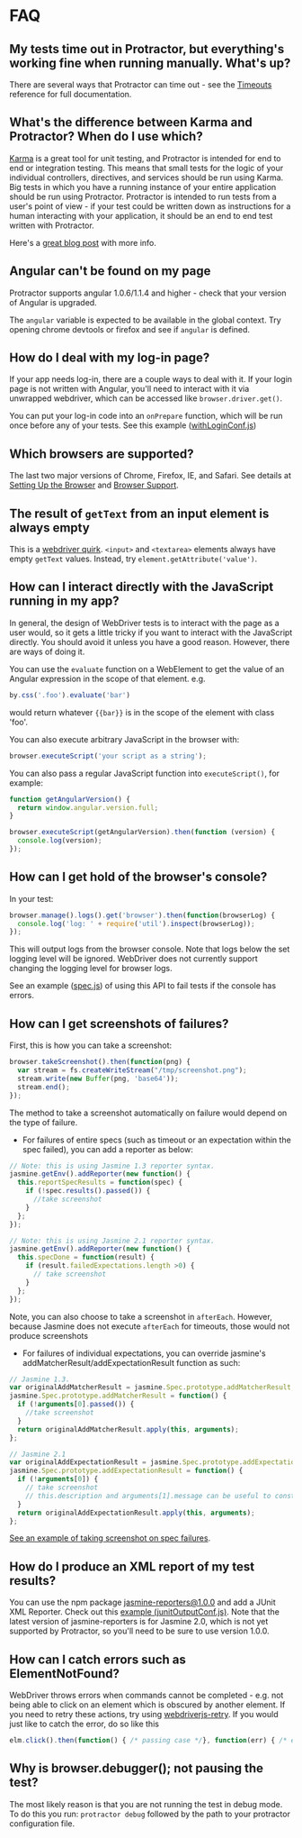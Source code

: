 FAQ
===

My tests time out in Protractor, but everything's working fine when running manually. What's up?
--------------------

There are several ways that Protractor can time out - see the [Timeouts](/docs/timeouts.md)
reference for full documentation.

What's the difference between Karma and Protractor? When do I use which?
---------------------------------------------------

[Karma](http://karma-runner.github.io) is a great tool for unit testing, and Protractor is intended for
end to end or integration testing. This means that small tests for the logic
of your individual controllers, directives, and services should be run using
Karma. Big tests in which you have a running instance of your entire application
should be run using Protractor. Protractor is intended to run tests from a
user's point of view - if your test could be written down as instructions
for a human interacting with your application, it should be an end to end test
written with Protractor.

Here's a [great blog post](http://www.yearofmoo.com/2013/09/advanced-testing-and-debugging-in-angularjs.html)
with more info.

Angular can't be found on my page
---------------------------------

Protractor supports angular 1.0.6/1.1.4 and higher - check that your version of Angular is upgraded.

The `angular` variable is expected to be available in the global context. Try opening chrome devtools or firefox and see if `angular` is defined.

How do I deal with my log-in page?
----------------------------------

If your app needs log-in, there are a couple ways to deal with it. If your login
page is not written with Angular, you'll need to interact with it via 
unwrapped webdriver, which can be accessed like `browser.driver.get()`. 

You can put your log-in code into an `onPrepare` function, which will be run
once before any of your tests. See this example ([withLoginConf.js](https://github.com/angular/protractor/blob/master/spec/withLoginConf.js))

Which browsers are supported?
-----------------------------
The last two major versions of Chrome, Firefox, IE, and Safari. See details at [Setting Up the Browser](/docs/browser-setup.md) and [Browser Support](/docs/browser-support.md).

The result of `getText` from an input element is always empty
-------------------------------------------------------------

This is a [webdriver quirk](http://grokbase.com/t/gg/webdriver/12bcmvwhcm/extarcting-text-from-the-input-field).
`<input>` and `<textarea>` elements always have
empty `getText` values. Instead, try `element.getAttribute('value')`.

How can I interact directly with the JavaScript running in my app?
------------------------------------------------------------------

In general, the design of WebDriver tests is to interact with the page as a user would, so it gets a little tricky if you want to interact with the JavaScript directly. You should avoid it unless you have a good reason. However, there are ways of doing it.

You can use the `evaluate` function on a WebElement to get the value of an Angular expression in the scope of that element. e.g.
```javascript
by.css('.foo').evaluate('bar')
```
would return whatever `{{bar}}` is in the scope of the element with class 'foo'.

You can also execute arbitrary JavaScript in the browser with:
```javascript
browser.executeScript('your script as a string');
```

You can also pass a regular JavaScript function into `executeScript()`, for example:

```javascript
function getAngularVersion() {
  return window.angular.version.full;
}

browser.executeScript(getAngularVersion).then(function (version) {
  console.log(version);
});
```

How can I get hold of the browser's console?
--------------------------------------------
In your test:
```javascript
browser.manage().logs().get('browser').then(function(browserLog) {
  console.log('log: ' + require('util').inspect(browserLog));
});
```

This will output logs from the browser console. Note that logs below the set logging level will be ignored. WebDriver does not currently support changing the logging level for browser logs.

See an example ([spec.js](https://github.com/juliemr/protractor-demo/blob/master/howtos/browserlog/spec.js)) of using this API to fail tests if the console has errors.

How can I get screenshots of failures?
-------------------------------------------- 
First, this is how you can take a screenshot:
```javascript
browser.takeScreenshot().then(function(png) {
  var stream = fs.createWriteStream("/tmp/screenshot.png");
  stream.write(new Buffer(png, 'base64'));
  stream.end();
});
```

The method to take a screenshot automatically on failure would depend on the type of failure.
* For failures of entire specs (such as timeout or an expectation within the spec failed), you can add a reporter as below:

```javascript
// Note: this is using Jasmine 1.3 reporter syntax.
jasmine.getEnv().addReporter(new function() {
  this.reportSpecResults = function(spec) {
    if (!spec.results().passed()) {
      //take screenshot
    }
  };
});
```

```javascript
// Note: this is using Jasmine 2.1 reporter syntax.
jasmine.getEnv().addReporter(new function() {
  this.specDone = function(result) {
    if (result.failedExpectations.length >0) {
      // take screenshot
    }
  };
});
```

Note, you can also choose to take a screenshot in `afterEach`. However, because Jasmine does not execute `afterEach` for timeouts, those would not produce screenshots
* For failures of individual expectations, you can override jasmine's addMatcherResult/addExpectationResult function as such:

```javascript
// Jasmine 1.3.
var originalAddMatcherResult = jasmine.Spec.prototype.addMatcherResult;
jasmine.Spec.prototype.addMatcherResult = function() {
  if (!arguments[0].passed()) {
    //take screenshot
  }
  return originalAddMatcherResult.apply(this, arguments);
};
```

```javascript
// Jasmine 2.1
var originalAddExpectationResult = jasmine.Spec.prototype.addExpectationResult;
jasmine.Spec.prototype.addExpectationResult = function() {
  if (!arguments[0]) {
    // take screenshot
    // this.description and arguments[1].message can be useful to constructing the filename.
  }
  return originalAddExpectationResult.apply(this, arguments);
};
```

[See an example of taking screenshot on spec failures](https://github.com/juliemr/protractor-demo/blob/master/howtos/screenshot/screenshotReporter.js).

How do I produce an XML report of my test results?
--------------------------------------------------

You can use the npm package jasmine-reporters@1.0.0 and add a JUnit XML Reporter. Check out this [example (junitOutputConf.js)](https://github.com/angular/protractor/blob/master/spec/junitOutputConf.js). Note that the latest version of jasmine-reporters is for Jasmine 2.0, which is not yet supported by Protractor, so you'll need to be sure to use version 1.0.0.

How can I catch errors such as ElementNotFound?
-----------------------------------------------
WebDriver throws errors when commands cannot be completed - e.g. not being able to click on an element which is obscured by another element. If you need to retry these actions, try using [webdriverjs-retry](https://github.com/juliemr/webdriverjs-retry). If you would just like to catch the error, do so like this
```javascript
elm.click().then(function() { /* passing case */}, function(err) { /* error handling here */})
```

Why is browser.debugger(); not pausing the test?
-----------------------------------------------
The most likely reason is that you are not running the test in debug mode. To do this you run: `protractor debug` followed by the path to your protractor configuration file.
